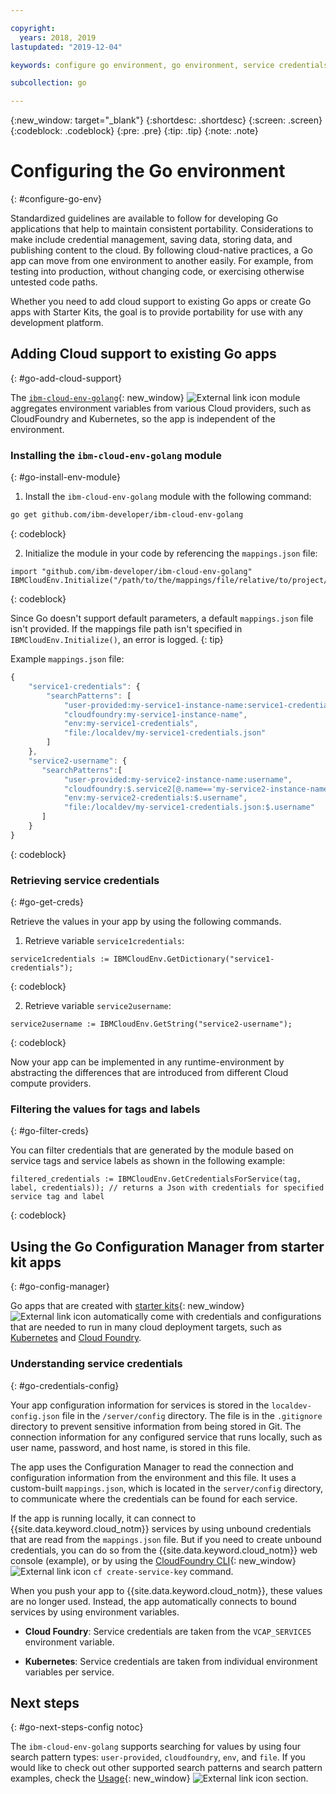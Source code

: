 ```yaml
---

copyright:
  years: 2018, 2019
lastupdated: "2019-12-04"

keywords: configure go environment, go environment, service credentials, credentials, variables, configuration

subcollection: go

---
```


{:new_window: target="_blank"}
{:shortdesc: .shortdesc}
{:screen: .screen}
{:codeblock: .codeblock}
{:pre: .pre}
{:tip: .tip}
{:note: .note}

# Configuring the Go environment
{: #configure-go-env}

Standardized guidelines are available to follow for developing Go applications that help to maintain consistent portability. Considerations to make include credential management, saving data, storing data, and publishing content to the cloud. By following cloud-native practices, a Go app can move from one environment to another easily. For example, from testing into production, without changing code, or exercising otherwise untested code paths.

Whether you need to add cloud support to existing Go apps or create Go apps with Starter Kits, the goal is to provide portability for use with any development platform.

## Adding Cloud support to existing Go apps
{: #go-add-cloud-support}

The [`ibm-cloud-env-golang`](https://github.com/ibm-developer/ibm-cloud-env-golang){: new_window} ![External link icon](../icons/launch-glyph.svg "External link icon") module aggregates environment variables from various Cloud providers, such as CloudFoundry and Kubernetes, so the app is independent of the environment.

### Installing the `ibm-cloud-env-golang` module
{: #go-install-env-module}

1. Install the `ibm-cloud-env-golang` module with the following command:
  ```bash
  go get github.com/ibm-developer/ibm-cloud-env-golang
  ```
  {: codeblock}

2. Initialize the module in your code by referencing the `mappings.json` file:
  ```golang
  import "github.com/ibm-developer/ibm-cloud-env-golang"
  IBMCloudEnv.Initialize("/path/to/the/mappings/file/relative/to/project/root")
  ```
  {: codeblock}

  Since Go doesn't support default parameters, a default `mappings.json` file isn't provided. If the mappings file path isn't specified in `IBMCloudEnv.Initialize()`, an error is logged. 
  {: tip}

  Example `mappings.json` file:
  ```javascript
  {
      "service1-credentials": {
          "searchPatterns": [
              "user-provided:my-service1-instance-name:service1-credentials",
              "cloudfoundry:my-service1-instance-name", 
              "env:my-service1-credentials", 
              "file:/localdev/my-service1-credentials.json" 
          ]
      },
      "service2-username": {
         "searchPatterns":[
              "user-provided:my-service2-instance-name:username",
              "cloudfoundry:$.service2[@.name=='my-service2-instance-name'].credentials.username",
              "env:my-service2-credentials:$.username",
              "file:/localdev/my-service1-credentials.json:$.username"
         ]
      }
  }
  ```
  {: codeblock}

### Retrieving service credentials
{: #go-get-creds}

Retrieve the values in your app by using the following commands.

1. Retrieve variable `service1credentials`:
  ```golang
  service1credentials := IBMCloudEnv.GetDictionary("service1-credentials"); 
  ```
  {: codeblock}

2. Retrieve variable `service2username`:
  ```golang
  service2username := IBMCloudEnv.GetString("service2-username");
  ```
  {: codeblock}

Now your app can be implemented in any runtime-environment by abstracting the differences that are introduced from different Cloud compute providers.

### Filtering the values for tags and labels
{: #go-filter-creds}

You can filter credentials that are generated by the module based on service tags and service labels as shown in the following example:
```golang
filtered_credentials := IBMCloudEnv.GetCredentialsForService(tag, label, credentials)); // returns a Json with credentials for specified service tag and label
```
{: codeblock}

## Using the Go Configuration Manager from starter kit apps
{: #go-config-manager}

Go apps that are created with [starter kits](https://cloud.ibm.com/developer/appservice/starter-kits){: new_window} ![External link icon](../icons/launch-glyph.svg "External link icon") automatically come with credentials and configurations that are needed to run in many cloud deployment targets, such as [Kubernetes](/docs/containers?topic=containers-getting-started) and [Cloud Foundry](/docs/cloud-foundry?topic=cloud-foundry-what-is-cloud-foundry).

### Understanding service credentials
{: #go-credentials-config}

Your app configuration information for services is stored in the `localdev-config.json` file in the `/server/config` directory. The file is in the `.gitignore` directory to prevent sensitive information from being stored in Git. The connection information for any configured service that runs locally, such as user name, password, and host name, is stored in this file.

The app uses the Configuration Manager to read the connection and configuration information from the environment and this file. It uses a custom-built `mappings.json`, which is located in the `server/config` directory, to communicate where the credentials can be found for each service.

If the app is running locally, it can connect to {{site.data.keyword.cloud_notm}} services by using unbound credentials that are read from the `mappings.json` file. But if you need to create unbound credentials, you can do so from the {{site.data.keyword.cloud_notm}} web console (example), or by using the [CloudFoundry CLI](https://docs.cloudfoundry.org/cf-cli/){: new_window} ![External link icon](../icons/launch-glyph.svg "External link icon") `cf create-service-key` command.

When you push your app to {{site.data.keyword.cloud_notm}}, these values are no longer used. Instead, the app automatically connects to bound services by using environment variables. 

* **Cloud Foundry**: Service credentials are taken from the `VCAP_SERVICES` environment variable.

* **Kubernetes**: Service credentials are taken from individual environment variables per service.

## Next steps
{: #go-next-steps-config notoc}

The `ibm-cloud-env-golang` supports searching for values by using four search pattern types: `user-provided`, `cloudfoundry`, `env`, and `file`. If you would like to check out other supported search patterns and search pattern examples, check the [Usage](https://github.com/ibm-developer/ibm-cloud-env-golang#usage){: new_window} ![External link icon](../icons/launch-glyph.svg "External link icon") section.